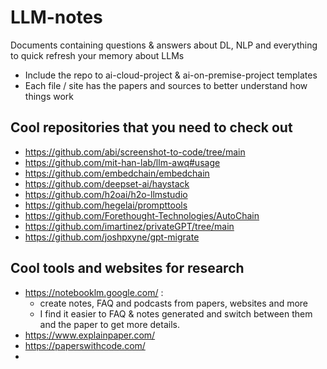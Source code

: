 # LLM-notes

Documents containing questions & answers about DL, NLP and everything to quick refresh your memory about LLMs

- Include the repo to ai-cloud-project & ai-on-premise-project templates
- Each file / site has the papers and sources to better understand how things work

## Cool repositories that you need to check out
- https://github.com/abi/screenshot-to-code/tree/main
- https://github.com/mit-han-lab/llm-awq#usage
- https://github.com/embedchain/embedchain
- https://github.com/deepset-ai/haystack
- https://github.com/h2oai/h2o-llmstudio
- https://github.com/hegelai/prompttools
- https://github.com/Forethought-Technologies/AutoChain
- https://github.com/imartinez/privateGPT/tree/main
- https://github.com/joshpxyne/gpt-migrate

## Cool tools and  websites for research 
- https://notebooklm.google.com/ : 
	- create notes, FAQ and podcasts from papers, websites and more
	- I find it easier to FAQ & notes generated and switch between them and the paper to get more details.
- https://www.explainpaper.com/
- https://paperswithcode.com/
- 
